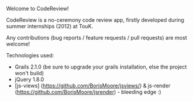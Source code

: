 Welcome to CodeReview!

CodeReview is a no-ceremony code review app, firstly developed during summer internships (2012) at TouK.

Any contributions (bug reports / feature requests / pull requests) are most welcome!

Technologies used:
* Grails 2.1.0 (be sure to upgrade your grails installation, else the project won't build)
* jQuery 1.8.0
* [js-views] (https://github.com/BorisMoore/jsviews/) & js-render (https://github.com/BorisMoore/jsrender) - bleeding edge :)

